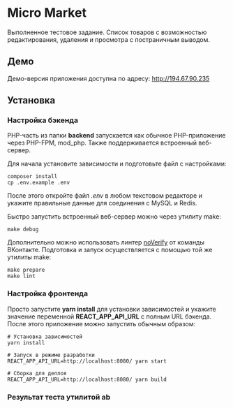 # Micro Market

Выполненное тестовое задание. Список товаров
с возможностью редактирования, удаления и просмотра
с постраничным выводом.

## Демо

Демо-версия приложения доступна по адресу:
http://194.67.90.235

## Установка

### Настройка бэкенда

PHP-часть из папки **backend** запускается как
обычное PHP-приложение через PHP-FPM, mod_php. Также
поддерживается встроенный веб-сервер. 

Для начала установите зависимости и подготовьте
файл с настройками:

```shell
composer install
cp .env.example .env
```

После этого откройте файл _.env_ в любом текстовом
редакторе и укажите правильные данные для соединения
с MySQL и Redis.

Быстро запустить встроенный веб-сервер
можно через утилиту make:

```shell
make debug
```

Дополнительно можно использовать
линтер [noVerify](https://github.com/VKCOM/noverify)
от команды ВКонтакте. Подготовка и запуск осуществляется
с помощью той же утилиты make:

```shell
make prepare
make lint
```

### Настройка фронтенда

Просто запустите **yarn install** для установки
зависимостей и укажите значение переменной
**REACT_APP_API_URL** с полным URL бэкенда.
После этого приложение можно запустить обычным образом:

```shell
# Установка зависимостей
yarn install

# Запуск в режиме разработки
REACT_APP_API_URL=http://localhost:8080/ yarn start

# Сборка для деплоя
REACT_APP_API_URL=http://localhost:8080/ yarn build
```

### Результат теста утилитой ab


